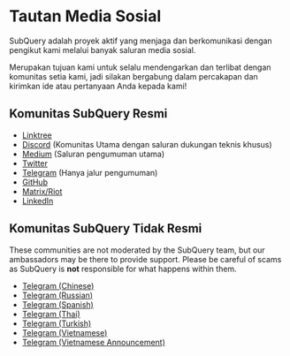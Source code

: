 # Tautan Media Sosial

SubQuery adalah proyek aktif yang menjaga dan berkomunikasi dengan pengikut kami melalui banyak saluran media sosial.

Merupakan tujuan kami untuk selalu mendengarkan dan terlibat dengan komunitas setia kami, jadi silakan bergabung dalam percakapan dan kirimkan ide atau pertanyaan Anda kepada kami!

## Komunitas SubQuery Resmi

- [Linktree](https://linktr.ee/subquerynetwork)
- [Discord](https://discord.com/invite/subquery) (Komunitas Utama dengan saluran dukungan teknis khusus)
- [Medium](https://subquery.medium.com) (Saluran pengumuman utama)
- [Twitter](https://twitter.com/subquerynetwork)
- [Telegram](https://t.me/subquerynetwork) (Hanya jalur pengumuman)
- [GitHub](https://github.com/SubQuery/subql)
- [Matrix/Riot](https://matrix.to/#/#subquery:matrix.org)
- [LinkedIn](https://www.linkedin.com/company/subquery)

## Komunitas SubQuery Tidak Resmi

These communities are not moderated by the SubQuery team, but our ambassadors may be there to provide support. Please be careful of scams as SubQuery is **not** responsible for what happens within them.

- [Telegram (Chinese)](https://t.me/subquerychina)
- [Telegram (Russian)](https://t.me/SubQuery_russia)
- [Telegram (Spanish)](https://t.me/SubQueryES)
- [Telegram (Thai)](https://t.me/subquerynetworkthai)
- [Telegram (Turkish)](https://t.me/subquery_TR)
- [Telegram (Vietnamese)](https://t.me/subqueryvietnam)
- [Telegram (Vietnamese Announcement)](https://t.me/subqueryannvn)
